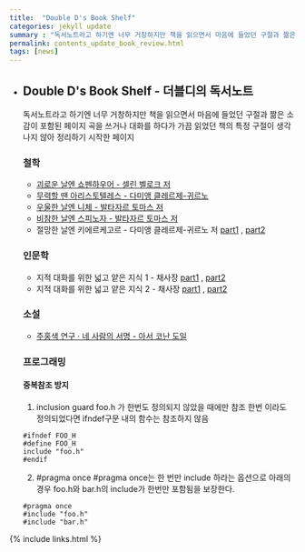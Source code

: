```yaml
---
title:  "Double D's Book Shelf"
categories: jekyll update
summary : "독서노트라고 하기엔 너무 거창하지만 책을 읽으면서 마음에 들었던 구절과 짦은 소감이 포함된 페이지"
permalink: contents_update_book_review.html
tags: [news]
---
```


- ## Double D's Book Shelf - 더블디의 독서노트

  독서노트라고 하기엔 너무 거창하지만 책을 읽으면서 마음에 들었던 구절과 짦은 소감이 포함된 페이지
  곡을 쓰거나 대화를 하다가 가끔 읽었던 책의 특정 구절이 생각나지 않아 정리하기 시작한 페이지
  
  ### 철학   

  - [괴로운 날엔 쇼펜하우어 - 셀린 벨로크 저](https://ddbook.tistory.com/2)
  - [무력할 땐 아리스토텔레스 - 다미앵 클레르제-귀르노](https://ddbook.tistory.com/3)
  - [우울한 날엔 니체 - 발타자르 토마스 저](https://ddbook.tistory.com/4)
  - [비참한 날엔 스피노자 - 발타자르 토마스 저](https://ddbook.tistory.com/5)
  - 절망한 날엔 키에르케고르 - 다미앵 클레르제-귀르노 저 [part1](https://ddbook.tistory.com/6) , [part2](https://ddbook.tistory.com/22)
  
  ### 인문학
  
  - 지적 대화를 위한 넓고 얕은 지식 1 - 채사장 [part1](https://ddbook.tistory.com/7) , [part2](https://ddbook.tistory.com/23)
  - 지적 대화를 위한 넓고 얕은 지식 2 - 채사장 [part1](https://ddbook.tistory.com/8) , [part2](https://ddbook.tistory.com/24)
  
  ### 소설
  
  - [주홍색 연구 · 네 사람의 서명 - 아서 코난 도일](https://ddbook.tistory.com/10)

  ### 프로그래밍

  #### 중복참조 방지

  1. inclusion guard
  foo.h 가 한번도 정의되지 않았을 때에만 참조 한번 이라도 정의되었다면 ifndef구문 내의 함수는 참조하지 않음

  ~~~
  #ifndef FOO_H
  #define FOO_H
  include "foo.h"
  #endif 
  ~~~
  
  2. #pragma once
  #pragma once는 한 번만 include 하라는 옵션으로 아래의 경우 foo.h와 bar.h의 include가 한번만 포함됨을 보장한다.
  
  ~~~
  #pragma once
  #include "foo.h"
  #include "bar.h"
  ~~~

{% include links.html %}
